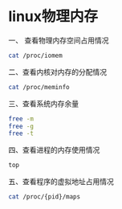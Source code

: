# linux物理内存

一、 查看物理内存空间占用情况

```bash
cat /proc/iomem
```

二、查看内核对内存的分配情况

```bash
cat /proc/meminfo
```

三、查看系统内存余量

```bash
free -m
free -g
free -t
```

四、查看进程的内存使用情况

```bash
top
```

五、查看程序的虚拟地址占用情况

```bash
cat /proc/{pid}/maps
```
